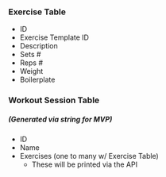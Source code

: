 ### Exercise Table
- ID
- Exercise Template ID
- Description
- Sets #
- Reps #
- Weight
- Boilerplate

### Workout Session Table
##### (Generated via string for MVP)

- ID
- Name
- Exercises (one to many w/ Exercise Table)
    - These will be printed via the API